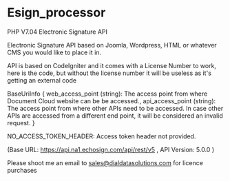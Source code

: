 # Esign_processor
PHP V7.04 Electronic Signature API

Electronic Signature API based on Joomla, Wordpress, HTML or whatever CMS you would like to place it in.

API is based on CodeIgniter and it comes with a License Number to work, here is the code,
but without the license number it will be useless as it's getting an external code

BaseUriInfo {
web_access_point (string): The access point from where Document Cloud website can be be accessed.,
api_access_point (string): The access point from where other APIs need to be accessed. In case other APIs are accessed from a different end point, it will be considered an invalid request.
}

NO_ACCESS_TOKEN_HEADER: Access token header not provided.

(Base URL: https://api.na1.echosign.com/api/rest/v5 , API Version: 5.0.0 )

Please shoot me an email to sales@dialdatasolutions.com for licence purchases
